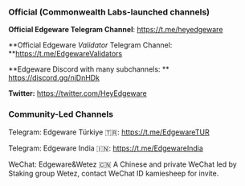 ### Official (Commonwealth Labs-launched channels)

**Official Edgeware Telegram Channel**: https://t.me/heyedgeware

**Official Edgeware _Validator_ Telegram Channel: **https://t.me/EdgewareValidators

**Edgeware Discord with many subchannels: ** https://discord.gg/njDnHDk

**Twitter:** https://twitter.com/HeyEdgeware

### Community-Led Channels

Telegram: Edgeware Türkiye 🇹🇷: https://t.me/EdgewareTUR

Telegram: Edgeware India 🇮🇳: https://t.me/EdgewareIndia

WeChat: Edgeware&Wetez 🇨🇳
A Chinese and private WeChat led by Staking group Wetez, contact WeChat ID kamiesheep for invite.



